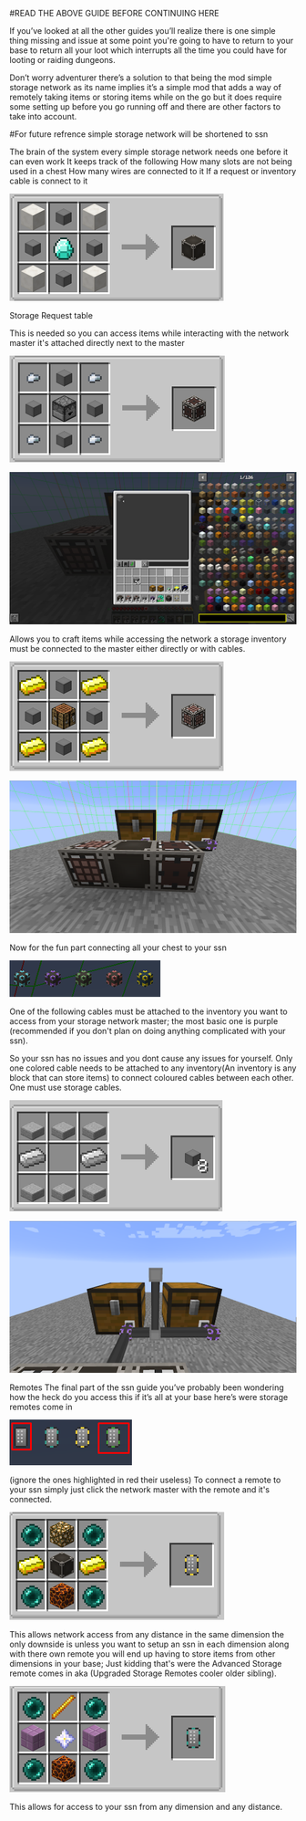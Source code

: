 #READ THE ABOVE GUIDE BEFORE CONTINUING HERE

If you’ve looked at all the other guides you’ll realize there is one simple thing missing and issue at some point you're going to have to return to your base to return all your loot which interrupts all the time you could have for looting or raiding dungeons.

Don’t worry adventurer there’s a solution to that being the mod simple storage network as its name implies it’s a simple mod that adds a way of remotely taking items or storing items while on the go but it does require some setting up before you go running off and there are other factors to take into account.

#For future refrence simple storage network will be shortened to ssn


The brain of the system every simple storage network needs one before it can even work 
It keeps track of the following
How many slots are not being used in a chest
How many wires are connected to it
If a request or inventory cable is connect to it

![Simple storage network master recipe](ssnmaster.png)

Storage Request table

This is needed so you can access items while interacting with the network master it's attached directly next to the master

![Ssn request table recipe](ssntable.png)

![Viewing ssn using request table](ssnviewer.png)

Allows you to craft items while accessing the network a storage inventory must be connected to the master either directly or with cables.

![Ssn invetory recipe](ssncrafter.png)

![The big three](ssnlayout1.png)

Now for the fun part connecting all your chest to your ssn

![Ssn coloured cables](ssncables.png)

One of the following cables must be attached to the inventory you want to access from your storage network master; the most basic one is purple (recommended if you don't plan on doing anything complicated with your ssn).

So your ssn has no issues and you dont cause any issues for yourself. Only one colored cable needs to be attached to any inventory(An inventory is any block that can store items) to connect coloured cables between each other. One must use storage cables.

![Storage Cable Recipe](ssncable.png)

![Ssn Basic layout](ssnchestexample.png)

Remotes
The final part of the ssn guide you’ve probably been wondering how the heck do you access this if it’s all at your base here’s were storage remotes come in

![Your best friend the ssn remote](ssnremote.png)

(ignore the ones highlighted in red their useless)
To connect a remote to your ssn simply just click the network master with the remote and it's connected.

![upgraded storage remote recipe](ssnremotenormal.png)

This allows network access from any distance in the same dimension the only downside is unless you want to setup an ssn in each dimension along with there own remote you will end up having to store items from other dimensions in your base; Just kidding that's were the Advanced Storage remote comes in aka (Upgraded Storage Remotes cooler older sibling).

![Advanced storage remote recipe](ssnremoteadvanced.png)

This allows for access to your ssn from any dimension and any distance.